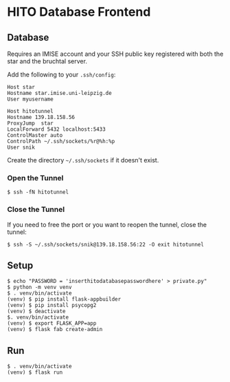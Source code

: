 # HITO Database Frontend

## Database

Requires an IMISE account and your SSH public key registered with both the star and the bruchtal server.

Add the following to your `.ssh/config`:

    Host star
    Hostname star.imise.uni-leipzig.de
    User myusername

    Host hitotunnel                                                                                                                                               
    Hostname 139.18.158.56
    ProxyJump  star
    LocalForward 5432 localhost:5433
    ControlMaster auto
    ControlPath ~/.ssh/sockets/%r@%h:%p
    User snik

Create the directory `~/.ssh/sockets` if it doesn't exist.

### Open the Tunnel

    $ ssh -fN hitotunnel

### Close the Tunnel
If you need to free the port or you want to reopen the tunnel, close the tunnel:

    $ ssh -S ~/.ssh/sockets/snik@139.18.158.56:22 -O exit hitotunnel

##  Setup

    $ echo "PASSWORD = 'inserthitodatabasepasswordhere' > private.py"
    $ python -m venv venv
    $ . venv/bin/activate
    (venv) $ pip install flask-appbuilder
    (venv) $ pip install psycopg2
    (venv) $ deactivate
    $. venv/bin/activate
    (venv) $ export FLASK_APP=app
    (venv) $ flask fab create-admin

## Run
    $ . venv/bin/activate
    (venv) $ flask run
